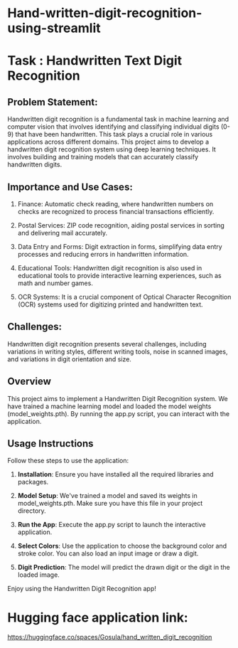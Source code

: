 # Hand-written-digit-recognition-using-streamlit

# Task : Handwritten Text Digit Recognition

## Problem Statement:

Handwritten digit recognition is a fundamental task in machine learning and computer vision that involves identifying and classifying individual digits (0-9) that have been handwritten. This task plays a crucial role in various applications across different domains.
This project aims to develop a handwritten digit recognition system using deep learning techniques. It involves building and training models that can accurately classify handwritten digits.

## Importance and Use Cases:

1. Finance: Automatic check reading, where handwritten numbers on checks are recognized to process financial transactions efficiently.

2. Postal Services: ZIP code recognition, aiding postal services in sorting and delivering mail accurately.

3. Data Entry and Forms: Digit extraction in forms, simplifying data entry processes and reducing errors in handwritten information.

4. Educational Tools: Handwritten digit recognition is also used in educational tools to provide interactive learning experiences, such as math and number games.

5. OCR Systems: It is a crucial component of Optical Character Recognition (OCR) systems used for digitizing printed and handwritten text.

## Challenges:

Handwritten digit recognition presents several challenges, including variations in writing styles, different writing tools, noise in scanned images, and variations in digit orientation and size.


## Overview

This project aims to implement a Handwritten Digit Recognition system. We have trained a machine learning model and loaded the model weights (model_weights.pth). By running the app.py script, you can interact with the application.

## Usage Instructions

Follow these steps to use the application:

1. **Installation**: Ensure you have installed all the required libraries and packages.

2. **Model Setup**: We've trained a model and saved its weights in model_weights.pth. Make sure you have this file in your project directory.

3. **Run the App**: Execute the app.py script to launch the interactive application.

4. **Select Colors**: Use the application to choose the background color and stroke color. You can also load an input image or draw a digit.

5. **Digit Prediction**: The model will predict the drawn digit or the digit in the loaded image.

Enjoy using the Handwritten Digit Recognition app!

# Hugging face application link:

https://huggingface.co/spaces/Gosula/hand_written_digit_recognition

